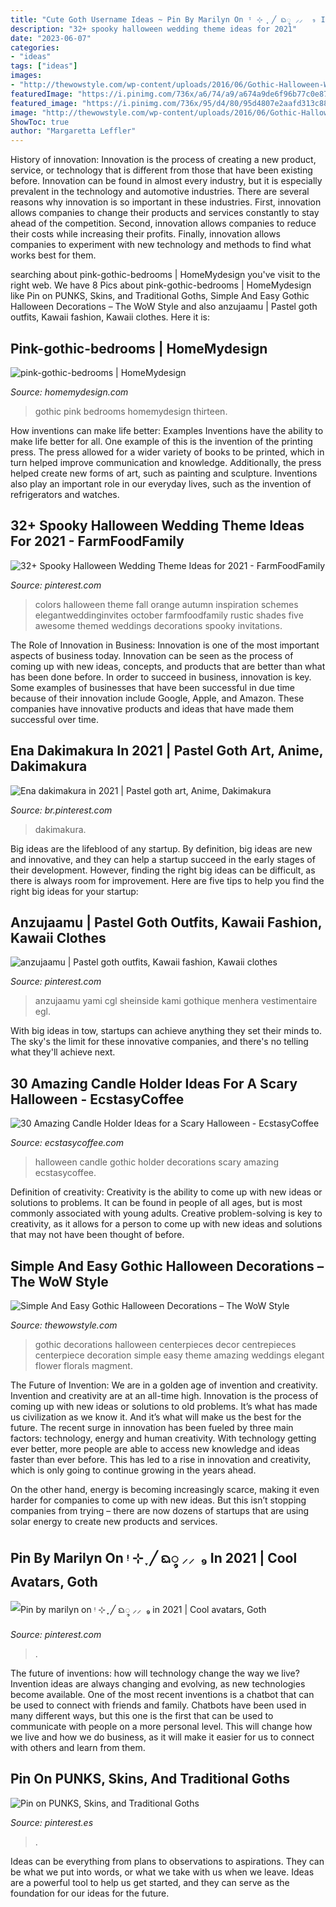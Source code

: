 ```yaml
---
title: "Cute Goth Username Ideas ~ Pin By Marilyn On ᵎ ⊹ ִֶָ ╱ ᨳ᭬ ⸝⸝ ️ ₉ In 2021"
description: "32+ spooky halloween wedding theme ideas for 2021"
date: "2023-06-07"
categories:
- "ideas"
tags: ["ideas"]
images:
- "http://thewowstyle.com/wp-content/uploads/2016/06/Gothic-Halloween-Wedding-Decorations.jpg"
featuredImage: "https://i.pinimg.com/736x/a6/74/a9/a674a9de6f96b77c0e875edef2093577.jpg"
featured_image: "https://i.pinimg.com/736x/95/d4/80/95d4807e2aafd313c88a71e265848eb4.jpg"
image: "http://thewowstyle.com/wp-content/uploads/2016/06/Gothic-Halloween-Wedding-Decorations.jpg"
ShowToc: true
author: "Margaretta Leffler"
---
```



History of innovation:
Innovation is the process of creating a new product, service, or technology that is different from those that have been existing before. Innovation can be found in almost every industry, but it is especially prevalent in the technology and automotive industries. There are several reasons why innovation is so important in these industries. First, innovation allows companies to change their products and services constantly to stay ahead of the competition. Second, innovation allows companies to reduce their costs while increasing their profits. Finally, innovation allows companies to experiment with new technology and methods to find what works best for them.

	

		
searching about pink-gothic-bedrooms | HomeMydesign you've visit to the right web. We have 8 Pics about pink-gothic-bedrooms | HomeMydesign like Pin on PUNKS, Skins, and Traditional Goths, Simple And Easy Gothic Halloween Decorations – The WoW Style and also anzujaamu | Pastel goth outfits, Kawaii fashion, Kawaii clothes. Here it is:
		
    
## Pink-gothic-bedrooms | HomeMydesign

<img loading=lazy src="https://homemydesign.com/wp-content/uploads/2014/02/pink-gothic-bedrooms.jpg" onerror="this.onerror=null;this.src='https://tse4.mm.bing.net/th?id=OIP.7J8XITEZeI_UKwAV2o8sfgHaJa&amp;pid=15.1';" alt="pink-gothic-bedrooms | HomeMydesign">

_Source: homemydesign.com_

>gothic pink bedrooms homemydesign thirteen. 

	

How inventions can make life better: Examples
Inventions have the ability to make life better for all. One example of this is the invention of the printing press. The press allowed for a wider variety of books to be printed, which in turn helped improve communication and knowledge. Additionally, the press helped create new forms of art, such as painting and sculpture. Inventions also play an important role in our everyday lives, such as the invention of refrigerators and watches.

    
## 32+ Spooky Halloween Wedding Theme Ideas For 2021 - FarmFoodFamily

<img loading=lazy src="https://i.pinimg.com/736x/13/d7/c7/13d7c71604318b4c809b3390cbda99a9.jpg" onerror="this.onerror=null;this.src='https://tse1.mm.bing.net/th?id=OIP.7LP_wEyKM1rMriDpQifqOAHaRE&amp;pid=15.1';" alt="32+ Spooky Halloween Wedding Theme Ideas for 2021 - FarmFoodFamily">

_Source: pinterest.com_

>colors halloween theme fall orange autumn inspiration schemes elegantweddinginvites october farmfoodfamily rustic shades five awesome themed weddings decorations spooky invitations. 

	

The Role of Innovation in Business:
Innovation is one of the most important aspects of business today. Innovation can be seen as the process of coming up with new ideas, concepts, and products that are better than what has been done before. In order to succeed in business, innovation is key. Some examples of businesses that have been successful in due time because of their innovation include Google, Apple, and Amazon. These companies have innovative products and ideas that have made them successful over time.

    
## Ena Dakimakura In 2021 | Pastel Goth Art, Anime, Dakimakura

<img loading=lazy src="https://i.pinimg.com/736x/a6/74/a9/a674a9de6f96b77c0e875edef2093577.jpg" onerror="this.onerror=null;this.src='https://tse2.mm.bing.net/th?id=OIP.XwnlCG9HWM8wvB0Wl3MzFQHaNK&amp;pid=15.1';" alt="Ena dakimakura in 2021 | Pastel goth art, Anime, Dakimakura">

_Source: br.pinterest.com_

>dakimakura. 

	

Big ideas are the lifeblood of any startup. By definition, big ideas are new and innovative, and they can help a startup succeed in the early stages of their development. However, finding the right big ideas can be difficult, as there is always room for improvement. Here are five tips to help you find the right big ideas for your startup: 

    
## Anzujaamu | Pastel Goth Outfits, Kawaii Fashion, Kawaii Clothes

<img loading=lazy src="https://i.pinimg.com/736x/2a/78/9c/2a789c60352265d2ef8b9176ccd9be9c--anzujaamu-ootd.jpg" onerror="this.onerror=null;this.src='https://tse3.mm.bing.net/th?id=OIP.hxjOweSE5R1Rop00XIsT4AHaKs&amp;pid=15.1';" alt="anzujaamu | Pastel goth outfits, Kawaii fashion, Kawaii clothes">

_Source: pinterest.com_

>anzujaamu yami cgl sheinside kami gothique menhera vestimentaire egl. 

	

With big ideas in tow, startups can achieve anything they set their minds to. The sky's the limit for these innovative companies, and there's no telling what they'll achieve next.

    
## 30 Amazing Candle Holder Ideas For A Scary Halloween - EcstasyCoffee

<img loading=lazy src="https://i1.wp.com/www.ecstasycoffee.com/wp-content/uploads/2016/10/gothic-halloween-decorations.jpg" onerror="this.onerror=null;this.src='https://tse3.mm.bing.net/th?id=OIP.Zo3waXXAvxz_AF2aW6fKKgHaPW&amp;pid=15.1';" alt="30 Amazing Candle Holder Ideas for a Scary Halloween - EcstasyCoffee">

_Source: ecstasycoffee.com_

>halloween candle gothic holder decorations scary amazing ecstasycoffee. 

	

Definition of creativity:
Creativity is the ability to come up with new ideas or solutions to problems. It can be found in people of all ages, but is most commonly associated with young adults. Creative problem-solving is key to creativity, as it allows for a person to come up with new ideas and solutions that may not have been thought of before.

    
## Simple And Easy Gothic Halloween Decorations – The WoW Style

<img loading=lazy src="http://thewowstyle.com/wp-content/uploads/2016/06/Gothic-Halloween-Wedding-Decorations.jpg" onerror="this.onerror=null;this.src='https://tse2.mm.bing.net/th?id=OIP.1N0iCDDL1zFK7hnMMuWCswHaLr&amp;pid=15.1';" alt="Simple And Easy Gothic Halloween Decorations – The WoW Style">

_Source: thewowstyle.com_

>gothic decorations halloween centerpieces decor centrepieces centerpiece decoration simple easy theme amazing weddings elegant flower florals magment. 

	

The Future of Invention: We are in a golden age of invention and creativity.
Invention and creativity are at an all-time high. Innovation is the process of coming up with new ideas or solutions to old problems. It’s what has made us civilization as we know it. And it’s what will make us the best for the future.
The recent surge in innovation has been fueled by three main factors: technology, energy and human creativity. With technology getting ever better, more people are able to access new knowledge and ideas faster than ever before. This has led to a rise in innovation and creativity, which is only going to continue growing in the years ahead.

On the other hand, energy is becoming increasingly scarce, making it even harder for companies to come up with new ideas. But this isn’t stopping companies from trying – there are now dozens of startups that are using solar energy to create new products and services.

    
## Pin By Marilyn On ᵎ ⊹ ִֶָ ╱ ᨳ᭬ ⸝⸝ ️ ₉ In 2021 | Cool Avatars, Goth

<img loading=lazy src="https://i.pinimg.com/736x/95/d4/80/95d4807e2aafd313c88a71e265848eb4.jpg" onerror="this.onerror=null;this.src='https://tse3.mm.bing.net/th?id=OIP.OyLWDtKzK-DZ6crgSRb3JAAAAA&amp;pid=15.1';" alt="Pin by marilyn on ᵎ ⊹ ִֶָ ╱ ᨳ᭬ ⸝⸝ ️ ₉ in 2021 | Cool avatars, Goth">

_Source: pinterest.com_

>. 

	

The future of inventions: how will technology change the way we live?
Invention ideas are always changing and evolving, as new technologies become available. One of the most recent inventions is a chatbot that can be used to connect with friends and family. Chatbots have been used in many different ways, but this one is the first that can be used to communicate with people on a more personal level. This will change how we live and how we do business, as it will make it easier for us to connect with others and learn from them.

    
## Pin On PUNKS, Skins, And Traditional Goths

<img loading=lazy src="https://i.pinimg.com/736x/c2/2d/50/c22d503cbf33ef1d28674e47a6d57a23--gothic-fashion-grunge-fashion.jpg" onerror="this.onerror=null;this.src='https://tse4.mm.bing.net/th?id=OIP.en1BnfZDm5Wrj_GIiTAasgHaLG&amp;pid=15.1';" alt="Pin on PUNKS, Skins, and Traditional Goths">

_Source: pinterest.es_

>. 

	

Ideas can be everything from plans to observations to aspirations. They can be what we put into words, or what we take with us when we leave. Ideas are a powerful tool to help us get started, and they can serve as the foundation for our ideas for the future.

